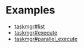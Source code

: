 # Examples

- [taskmgr#list](./karimado-tasks-list.md)
- [taskmgr#execute](./karimado-tasks-execute.md)
- [taskmgr#parallel_execute](./karimado-tasks-parallel-execute.md)
